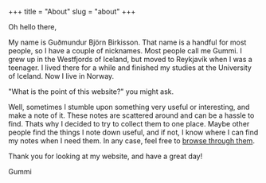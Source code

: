 +++
title = "About"
slug = "about"
+++

Oh hello there,

My name is Guðmundur Björn Birkisson. That name is a handful for most people, so I have a couple of nicknames. Most people call me Gummi. I grew up in the Westfjords of Iceland, but moved to Reykjavík when I was a teenager. I lived there for a while and finished my studies at the University of Iceland. Now I live in Norway.

"What is the point of this website?" you might ask.

Well, sometimes I stumble upon something very useful or interesting, and make a note of it. These notes are scattered around and can be a hassle to find. Thats why I decided to try to collect them to one place. Maybe other people find the things I note down useful, and if not, I know where I can find my notes when I need them. In any case, feel free to [browse through them](../posts).

Thank you for looking at my website, and have a great day!

Gummi